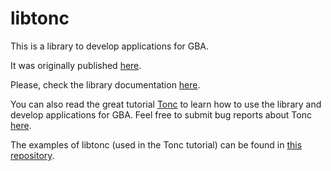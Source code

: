 # libtonc

This is a library to develop applications for GBA.

It was originally published [here](https://www.coranac.com/projects/tonc/).

Please, check the library documentation [here](https://gbadev.net/libtonc/).

You can also read the great tutorial [Tonc](https://gbadev.net/tonc/) to learn
how to use the library and develop applications for GBA. Feel free to submit bug
reports about Tonc [here](https://github.com/gbadev-org/tonc).

The examples of libtonc (used in the Tonc tutorial) can be found in [this
repository](https://github.com/gbadev-org/libtonc-examples).
